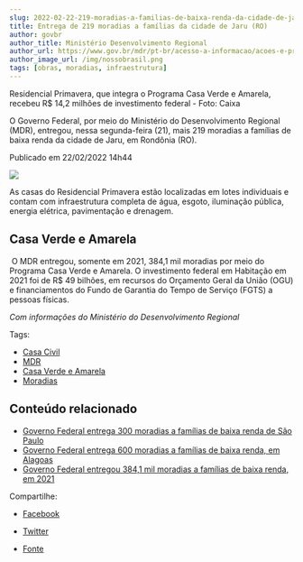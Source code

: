 ```yaml
---
slug: 2022-02-22-219-moradias-a-familias-de-baixa-renda-da-cidade-de-jaru-em-rondonia
title: Entrega de 219 moradias a famílias da cidade de Jaru (RO)
author: govbr
author_title: Ministério Desenvolvimento Regional
author_url: https://www.gov.br/mdr/pt-br/acesso-a-informacao/acoes-e-programas
author_image_url: /img/nossobrasil.png
tags: [obras, moradias, infraestrutura]
---
```


Residencial Primavera, que integra o Programa Casa Verde e Amarela, recebeu R$ 14,2 milhões de investimento federal - Foto: Caixa

O Governo Federal, por meio do Ministério do Desenvolvimento Regional (MDR), entregou, nessa segunda-feira (21), mais 219 moradias a famílias de baixa renda da cidade de Jaru, em Rondônia (RO).

<!--truncate-->

Publicado em 22/02/2022 14h44

![ ](https://www.gov.br/casacivil/pt-br/assuntos/noticias/2022/fevereiro/governo-federal-entrega-219-moradias-a-familias-de-baixa-renda-da-cidade-de-jaru-em-rondonia/26553986-19a6-4917-9d5a-ca965ee02d4f.jpeg/@@images/785fe02d-1f78-4292-8bd8-0b80b013f666.jpeg)

As casas do Residencial Primavera estão localizadas em lotes individuais e contam com infraestrutura completa de água, esgoto, iluminação pública, energia elétrica, pavimentação e drenagem.

## Casa Verde e Amarela

 O MDR entregou, somente em 2021, 384,1 mil moradias por meio do Programa Casa Verde e Amarela. O investimento federal em Habitação em 2021 foi de R$ 49 bilhões, em recursos do Orçamento Geral da União (OGU) e financiamentos do Fundo de Garantia do Tempo de Serviço (FGTS) a pessoas físicas.


_Com informações do Ministério do Desenvolvimento Regional_

Tags: 
 - [Casa Civil](https://www.gov.br/casacivil/pt-br/@@search?Subject%3Alist=Casa%20Civil)
 - [MDR](https://www.gov.br/casacivil/pt-br/@@search?Subject%3Alist=MDR)
 - [Casa Verde e Amarela](https://www.gov.br/casacivil/pt-br/@@search?Subject%3Alist=Casa%20Verde%20e%20Amarela)
 - [Moradias](https://www.gov.br/casacivil/pt-br/@@search?Subject%3Alist=Moradias)

## Conteúdo relacionado

*   [Governo Federal entrega 300 moradias a famílias de baixa renda de São Paulo](https://www.gov.br/casacivil/pt-br/assuntos/noticias/2022/fevereiro/governo-federal-entrega-300-moradias-a-familias-de-baixa-renda-de-sao-paulo)
*   [Governo Federal entrega 600 moradias a famílias de baixa renda, em Alagoas](https://www.gov.br/casacivil/pt-br/assuntos/noticias/2022/fevereiro/governo-federal-entrega-600-moradias-a-familias-de-baixa-renda-em-alagoas)
*   [Governo Federal entregou 384,1 mil moradias a famílias de baixa renda, em 2021](https://www.gov.br/casacivil/pt-br/assuntos/noticias/2022/janeiro/governo-federal-entregou-384-1-mil-moradias-a-familias-de-baixa-renda-em-2021)

Compartilhe: 
*    [Facebook](https://www.facebook.com/sharer.php?u=https://www.gov.br/casacivil/pt-br/assuntos/noticias/2022/fevereiro/governo-federal-entrega-219-moradias-a-familias-de-baixa-renda-da-cidade-de-jaru-em-rondonia)
*    [Twitter](https://twitter.com/share?text=Governo%20Federal%20entrega%20219%20moradias%20a%20fam%C3%ADlias%20de%20baixa%20renda%20da%20cidade%20de%20Jaru%20%28RO%29&url=https://www.gov.br/casacivil/resolveuid/1145bf9cfb7b4ceb9c8270c64645528c)

*   [Fonte](https://www.gov.br/casacivil/pt-br/assuntos/noticias/2022/fevereiro/governo-federal-entrega-219-moradias-a-familias-de-baixa-renda-da-cidade-de-jaru-em-rondonia)


